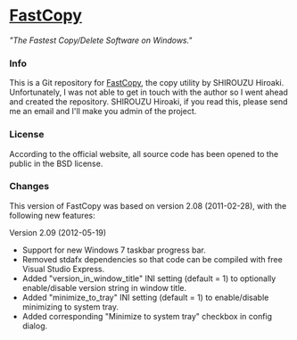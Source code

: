 # [FastCopy](https://github.com/laurent22/fastcopy)
*"The Fastest Copy/Delete Software on Windows."*

### Info

This is a Git repository for [FastCopy](http://ipmsg.org/tools/fastcopy.html.en), the copy utility by SHIROUZU Hiroaki. Unfortunately, I was not able to get in touch with the author so I went ahead and created the repository. SHIROUZU Hiroaki, if you read this, please send me an email and I'll make you admin of the project.

### License

According to the official website, all source code has been opened to the public in the BSD license.

### Changes

This version of FastCopy was based on version 2.08 (2011-02-28), with the following new features:

Version 2.09 (2012-05-19)

- Support for new Windows 7 taskbar progress bar.
- Removed stdafx dependencies so that code can be compiled with free Visual Studio Express.
- Added "version_in_window_title" INI setting (default = 1) to optionally enable/disable version string in window title.
- Added "minimize_to_tray" INI setting (default = 1) to enable/disable minimizing to system tray.
- Added corresponding "Minimize to system tray" checkbox in config dialog. 
